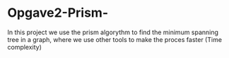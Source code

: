 # Opgave2-Prism-
In this project we use the prism algorythm to find the minimum spanning tree in a graph, where we use other tools to make the proces faster (Time complexity)
